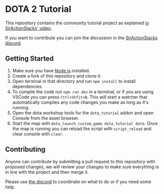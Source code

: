 # DOTA 2 Tutorial

This repository contains the community tutorial project as explained [in SirActionSlacks' video](https://www.youtube.com/watch?v=CQK6t8T77yg).

If you want to contribute you can join the discussion in the [SirActionSlacks discord](https://discord.gg/mKDAZnM).

## Getting Started

1. Make sure you have [Node.js](https://nodejs.org/) installed.
1. Create a fork of this repository and clone it.
2. Open terminal in that directory and run `npm install` to install dependencies.
3. To compile the code run `npm run dev` in a terminal, or if you are using VSCode you can press `Ctrl+Shfit+B`. This will start a watcher that automatically compiles any code changes you make as long as it's running.
4. Open the dota workshop tools for the `dota_tutorial` addon and open Console from the asset browser.
5. Start the map with `dota_launch_custom_game dota_tutorial dota`. Once the map is running you can reload the script with `script_reload` and clear console with `clear`.

## Contributing

Anyone can contribute by submitting a pull request to this repository with proposed changes, we will review your changes to make sure everything is in line with the project and then merge it.

Please use [the discord](https://discord.gg/mKDAZnM) to coordinate on what to do or if you need some help.
